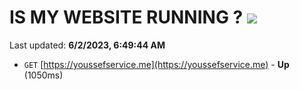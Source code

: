 # IS MY WEBSITE RUNNING ? [![](https://img.shields.io/static/v1?label=Sponsor&message=%E2%9D%A4&logo=GitHub&color=%23fe8e86)](https://github.com/sponsors/<username>)

Last updated: **6/2/2023, 6:49:44 AM**

- `GET` [https://youssefservice.me](https://youssefservice.me) - **Up** (1050ms)
